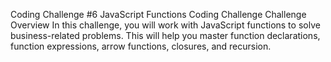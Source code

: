 Coding Challenge #6
JavaScript Functions Coding Challenge
Challenge Overview
In this challenge, you will work with JavaScript functions to solve business-related problems. This will help you master function declarations, function expressions, arrow functions, closures, and recursion.